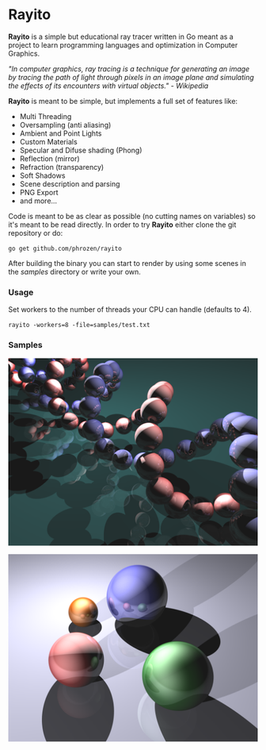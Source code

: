 # Rayito

**Rayito** is a simple but educational ray tracer written in Go meant as a project to learn programming languages and optimization in Computer Graphics.

*"In computer graphics, ray tracing is a technique for generating an image by tracing the path of light through pixels in an image plane and simulating the effects of its encounters with virtual objects." - Wikipedia*

**Rayito** is meant to be simple, but implements a full set of features like:

+ Multi Threading
+ Oversampling (anti aliasing)
+ Ambient and Point Lights
+ Custom Materials
+ Specular and Difuse shading (Phong)
+ Reflection (mirror)
+ Refraction (transparency)
+ Soft Shadows
+ Scene description and parsing
+ PNG Export
+ and more...

Code is meant to be as clear as possible (no cutting names on variables) so it's meant to be read directly. In order to try **Rayito** either clone the git repository or do:

```
go get github.com/phrozen/rayito
```

After building the binary you can start to render by using some scenes in the *samples* directory or write your own.

### Usage
Set workers to the number of threads your CPU can handle (defaults to 4).
```
rayito -workers=8 -file=samples/test.txt
```

### Samples

![Helix](https://raw.githubusercontent.com/phrozen/rayito/master/samples/helix.png)

![Spheres](https://raw.githubusercontent.com/phrozen/rayito/master/samples/scene.png)
